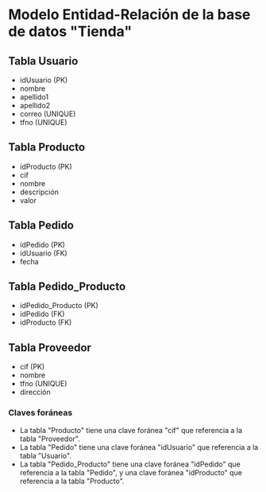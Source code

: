 # Modelo Entidad-Relación de la base de datos "Tienda"

## Tabla Usuario
- idUsuario (PK)
- nombre
- apellido1
- apellido2
- correo (UNIQUE)
- tfno (UNIQUE)

## Tabla Producto
- idProducto (PK)
- cif
- nombre
- descripción
- valor

## Tabla Pedido
- idPedido (PK)
- idUsuario (FK)
- fecha

## Tabla Pedido_Producto
- idPedido_Producto (PK)
- idPedido (FK)
- idProducto (FK)

## Tabla Proveedor
- cif (PK)
- nombre
- tfno (UNIQUE)
- dirección

### Claves foráneas
- La tabla "Producto" tiene una clave foránea "cif" que referencia a la tabla "Proveedor".
- La tabla "Pedido" tiene una clave foránea "idUsuario" que referencia a la tabla "Usuario".
- La tabla "Pedido_Producto" tiene una clave foránea "idPedido" que referencia a la tabla "Pedido", y una clave foránea "idProducto" que referencia a la tabla "Producto".

